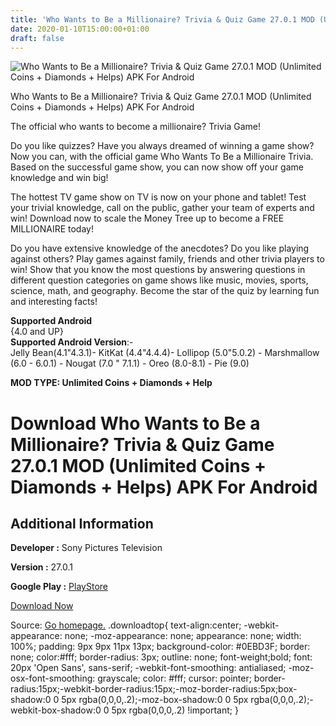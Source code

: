 ```yaml
---
title: 'Who Wants to Be a Millionaire? Trivia & Quiz Game 27.0.1 MOD (Unlimited Coins + Diamonds + Helps) APK For Android'
date: 2020-01-10T15:00:00+01:00
draft: false
---
```


![Who Wants to Be a Millionaire? Trivia & Quiz Game 27.0.1 MOD (Unlimited Coins + Diamonds + Helps) APK For Android](https://i0.wp.com/apkhome.net/wp-content/uploads/2020/01/Who-Wants-to-Be-a-Millionaire-Trivia-Quiz-Game.png "Who Wants to Be a Millionaire? Trivia & Quiz Game 27.0.1 MOD (Unlimited Coins + Diamonds + Helps) APK For Android")

  

Who Wants to Be a Millionaire? Trivia & Quiz Game 27.0.1 MOD (Unlimited Coins + Diamonds + Helps) APK For Android

The official who wants to become a millionaire? Trivia Game!

Do you like quizzes? Have you always dreamed of winning a game show? Now you can, with the official game Who Wants To Be a Millionaire Trivia. Based on the successful game show, you can now show off your game knowledge and win big!

The hottest TV game show on TV is now on your phone and tablet! Test your trivial knowledge, call on the public, gather your team of experts and win! Download now to scale the Money Tree up to become a FREE MILLIONAIRE today!

Do you have extensive knowledge of the anecdotes? Do you like playing against others? Play games against family, friends and other trivia players to win! Show that you know the most questions by answering questions in different question categories on game shows like music, movies, sports, science, math, and geography. Become the star of the quiz by learning fun and interesting facts!

**Supported Android**  
{4.0 and UP}  
**Supported Android Version**:-  
Jelly Bean(4.1"4.3.1)- KitKat (4.4"4.4.4)- Lollipop (5.0"5.0.2) - Marshmallow (6.0 - 6.0.1) - Nougat (7.0 " 7.1.1) - Oreo (8.0-8.1) - Pie (9.0)

**MOD TYPE: Unlimited Coins + Diamonds + Help**

Download Who Wants to Be a Millionaire? Trivia & Quiz Game 27.0.1 MOD (Unlimited Coins + Diamonds + Helps) APK For Android
==========================================================================================================================

Additional Information
----------------------

**Developer :** Sony Pictures Television

**Version :** 27.0.1

**Google Play :** [PlayStore](https://play.google.com/store/apps/details?id=com.sonypicturestelevision.millionaire)

  

[Download Now](https://store4app.co/post/who-wants-to-be-a-millionaire-trivia-amp-quiz-game-27-0-1-mod-unlimited-coins-diamonds-helps-apk-for-android_1578664695)

  
Source: [Go homepage.](https://store4app.co/post/who-wants-to-be-a-millionaire-trivia-amp-quiz-game-27-0-1-mod-unlimited-coins-diamonds-helps-apk-for-android_1578664695) .downloadtop{ text-align:center; -webkit-appearance: none; -moz-appearance: none; appearance: none; width: 100%; padding: 9px 9px 11px 13px; background-color: #0EBD3F; border: none; color:#fff; border-radius: 3px; outline: none; font-weight;bold; font: 20px 'Open Sans', sans-serif; -webkit-font-smoothing: antialiased; -moz-osx-font-smoothing: grayscale; color: #fff; cursor: pointer; border-radius:15px;-webkit-border-radius:15px;-moz-border-radius:5px;box-shadow:0 0 5px rgba(0,0,0,.2);-moz-box-shadow:0 0 5px rgba(0,0,0,.2);-webkit-box-shadow:0 0 5px rgba(0,0,0,.2) !important; }